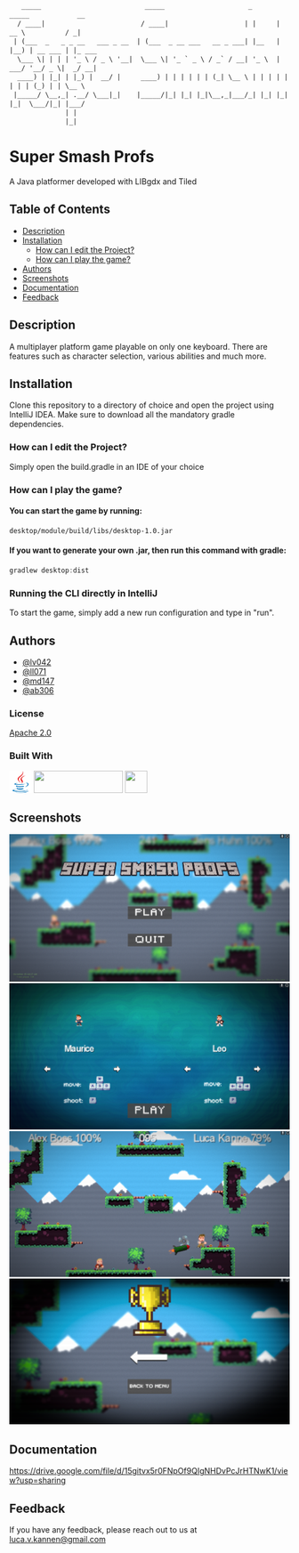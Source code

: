 
```
   _____                          _____                     _       _____            __     
  / ____|                        / ____|                   | |     |  __ \          / _|    
 | (___  _   _ _ __   ___ _ __  | (___  _ __ ___   __ _ ___| |__   | |__) | __ ___ | |_ ___ 
  \___ \| | | | '_ \ / _ \ '__|  \___ \| '_ ` _ \ / _` / __| '_ \  |  ___/ '__/ _ \|  _/ __|
  ____) | |_| | |_) |  __/ |     ____) | | | | | | (_| \__ \ | | | | |   | | | (_) | | \__ \
 |_____/ \__,_| .__/ \___|_|    |_____/|_| |_| |_|\__,_|___/_| |_| |_|   |_|  \___/|_| |___/
              | |                                                                           
              |_|                                                                           
```
# Super Smash Profs

A Java platformer developed with LIBgdx and Tiled

## Table of Contents

- [Description](#description)
- [Installation](#installation)
  - [How can I edit the Project?](#how-can-i-edit-the-project)
  - [How can I play the game?](#how-can-i-play-the-game)
- [Authors](#authors)
- [Screenshots](#screenshots)
- [Documentation](#documentation)
- [Feedback](#feedback)

## Description

A multiplayer platform game playable on only one keyboard. There are features such as
character selection, various abilities and much more.

## Installation

Clone this repository to a directory of choice and open the project using IntelliJ IDEA.
Make sure to download all the mandatory gradle dependencies.

### How can I edit the Project?

Simply open the build.gradle in an IDE of your choice

### How can I play the game?

#### You can start the game by running:

```path
desktop/module/build/libs/desktop-1.0.jar
```

#### If you want to generate your own .jar, then run this command with gradle:

```gradle
gradlew desktop:dist
```

### Running the CLI directly in IntelliJ
To start the game, simply add a new run configuration and type in "run".

## Authors

- [@lv042](https://github.com/lv042)
- [@ll071](https://gitlab.mi.hdm-stuttgart.de/ll071)
- [@md147](https://gitlab.mi.hdm-stuttgart.de/md147)
- [@ab306](https://gitlab.mi.hdm-stuttgart.de/ab306)

### License

[Apache 2.0](https://choosealicense.com/licenses/apache-2.0/)



### Built With

<a href="https://docs.oracle.com/javase/tutorial/index.html"><img src="https://raw.githubusercontent.com/devicons/devicon/master/icons/java/java-original.svg" height="40px" width="40px" /></a> <a href="https://libgdx.com/"><img src="https://libgdx.com/assets/brand/logo.svg" height="40px" width="160px" /></a>  <a href="https://www.mapeditor.org/"><img src="https://www.mapeditor.org/img/tiled-logo-filled.png" height="40px" width="40px" /></a>


## Screenshots

![mainmenu](./assets/screenshots/mainmenu.png)
![selection](./assets/screenshots/selection.png)
![gameplay](./assets/screenshots/gameplay.png)
![winner](./assets/screenshots/winner.png)

## Documentation

https://drive.google.com/file/d/15gitvx5r0FNpOf9QIgNHDvPcJrHTNwK1/view?usp=sharing

## Feedback

If you have any feedback, please reach out to us at luca.v.kannen@gmail.com
